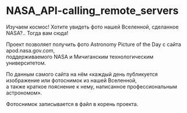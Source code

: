 # NASA_API-calling_remote_servers
Изучаем космос!
Хотите увидеть фото нашей Вселенной, сделанное NASA?.. Тогда вам сюда!  

Проект позволяет получить фото Astronomy Picture of the Day с сайта apod.nasa.gov.com,  
поддерживаемого NASA и Мичиганским технологическим университетом.    

По данным самого сайта на нём «каждый день публикуется изображение или фотоснимок из нашей Вселенной,   
а также краткое пояснение к нему, написанное профессиональным астрономом».

Фотоснимок записывается в файл в корень проекта.
